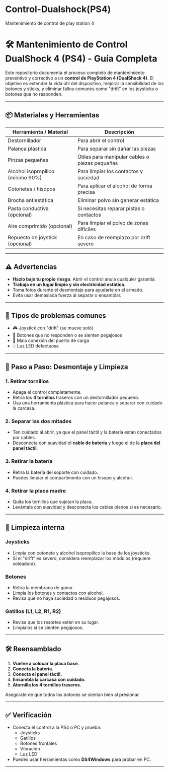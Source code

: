 # Control-Dualshock(PS4)
Mantenimiento de control de play station 4 
# 🛠️ Mantenimiento de Control DualShock 4 (PS4) - Guía Completa

Este repositorio documenta el proceso completo de mantenimiento preventivo y correctivo a un **control de PlayStation 4 (DualShock 4)**. El objetivo es extender la vida útil del dispositivo, mejorar la sensibilidad de los botones y sticks, y eliminar fallos comunes como "drift" en los joysticks o botones que no responden.

---

## 📦 Materiales y Herramientas

| Herramienta / Material | Descripción |
|------------------------|-------------|
| Destornillador  | Para abrir el control |
| Palanca plástica  | Para separar sin dañar las piezas |
| Pinzas pequeñas | Útiles para manipular cables o piezas pequeñas |
| Alcohol isopropílico (mínimo 90%) | Para limpiar los contactos y suciedad |
| Cotonetes / hisopos | Para aplicar el alcohol de forma precisa |
| Brocha antiestática | Eliminar polvo sin generar estática |
| Pasta conductiva (opcional) | Si necesitas reparar pistas o contactos |
| Aire comprimido (opcional) | Para limpiar el polvo de zonas difíciles |
| Repuesto de joystick (opcional) | En caso de reemplazo por drift severo |

---

## ⚠️ Advertencias

- **Hazlo bajo tu propio riesgo**. Abrir el control anula cualquier garantía.
- **Trabaja en un lugar limpio y sin electricidad estática.**
- Toma fotos durante el desmontaje para ayudarte en el armado.
- Evita usar demasiada fuerza al separar o ensamblar.

---

## 🧩 Tipos de problemas comunes

- 🎮 Joystick con "drift" (se mueve solo)
- 🔘 Botones que no responden o se sienten pegajosos
- 🔋 Mala conexión del puerto de carga
- 💡 Luz LED defectuosa

---

## 🔧 Paso a Paso: Desmontaje y Limpieza

### 1. **Retirar tornillos**
- Apaga el control completamente.
- Retira los **4 tornillos** traseros con un destornillador  pequeño.
- Usa una herramienta plástica para hacer palanca y separar con cuidado la carcasa.

### 2. **Separar las dos mitades**
- Ten cuidado al abrir, ya que el panel táctil y la batería están conectados por cables.
- Desconecta con suavidad el **cable de batería** y luego el de la **placa del panel táctil**.

### 3. **Retirar la batería**
- Retira la batería del soporte con cuidado.
- Puedes limpiar el compartimento con un hisopo y alcohol.

### 4. **Retirar la placa madre**
- Quita los tornillos que sujetan la placa.
- Levántala con suavidad y desconecta los cables planos si es necesario.

---

## 🧽 Limpieza interna

### Joysticks
- Limpia con cotonete y alcohol isopropílico la base de los joysticks.
- Si el "drift" es severo, considera reemplazar los módulos (requiere soldadura).

### Botones
- Retira la membrana de goma.
- Limpia los botones y contactos con alcohol.
- Revisa que no haya suciedad o residuos pegajosos.

### Gatillos (L1, L2, R1, R2)
- Revisa que los resortes estén en su lugar.
- Límpialos si se sienten pegajosos.

---

## 🛠️ Reensamblado

1. **Vuelve a colocar la placa base.**
2. **Conecta la batería.**
3. **Conecta el panel táctil.**
4. **Ensambla la carcasa con cuidado.**
5. **Atornilla los 4 tornillos traseros.**

Asegúrate de que todos los botones se sientan bien al presionar.

---

## ✅ Verificación

- Conecta el control a la PS4 o PC y prueba:
  - Joysticks
  - Gatillos
  - Botones frontales
  - Vibración
  - Luz LED
- Puedes usar herramientas como **DS4Windows** para probar en PC.

---
